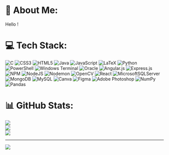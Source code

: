 # 💫 About Me:
Hello !


# 💻 Tech Stack:
![C](https://img.shields.io/badge/c-%2300599C.svg?style=for-the-badge&logo=c&logoColor=white) ![CSS3](https://img.shields.io/badge/css3-%231572B6.svg?style=for-the-badge&logo=css3&logoColor=white) ![HTML5](https://img.shields.io/badge/html5-%23E34F26.svg?style=for-the-badge&logo=html5&logoColor=white) ![Java](https://img.shields.io/badge/java-%23ED8B00.svg?style=for-the-badge&logo=openjdk&logoColor=white) ![JavaScript](https://img.shields.io/badge/javascript-%23323330.svg?style=for-the-badge&logo=javascript&logoColor=%23F7DF1E) ![LaTeX](https://img.shields.io/badge/latex-%23008080.svg?style=for-the-badge&logo=latex&logoColor=white) ![Python](https://img.shields.io/badge/python-3670A0?style=for-the-badge&logo=python&logoColor=ffdd54) ![PowerShell](https://img.shields.io/badge/PowerShell-%235391FE.svg?style=for-the-badge&logo=powershell&logoColor=white) ![Windows Terminal](https://img.shields.io/badge/Windows%20Terminal-%234D4D4D.svg?style=for-the-badge&logo=windows-terminal&logoColor=white) ![Oracle](https://img.shields.io/badge/Oracle-F80000?style=for-the-badge&logo=oracle&logoColor=white) ![Angular.js](https://img.shields.io/badge/angular.js-%23E23237.svg?style=for-the-badge&logo=angularjs&logoColor=white) ![Express.js](https://img.shields.io/badge/express.js-%23404d59.svg?style=for-the-badge&logo=express&logoColor=%2361DAFB) ![NPM](https://img.shields.io/badge/NPM-%23CB3837.svg?style=for-the-badge&logo=npm&logoColor=white) ![NodeJS](https://img.shields.io/badge/node.js-6DA55F?style=for-the-badge&logo=node.js&logoColor=white) ![Nodemon](https://img.shields.io/badge/NODEMON-%23323330.svg?style=for-the-badge&logo=nodemon&logoColor=%BBDEAD) ![OpenCV](https://img.shields.io/badge/opencv-%23white.svg?style=for-the-badge&logo=opencv&logoColor=white) ![React](https://img.shields.io/badge/react-%2320232a.svg?style=for-the-badge&logo=react&logoColor=%2361DAFB) ![MicrosoftSQLServer](https://img.shields.io/badge/Microsoft%20SQL%20Server-CC2927?style=for-the-badge&logo=microsoft%20sql%20server&logoColor=white) ![MongoDB](https://img.shields.io/badge/MongoDB-%234ea94b.svg?style=for-the-badge&logo=mongodb&logoColor=white) ![MySQL](https://img.shields.io/badge/mysql-%2300000f.svg?style=for-the-badge&logo=mysql&logoColor=white) ![Canva](https://img.shields.io/badge/Canva-%2300C4CC.svg?style=for-the-badge&logo=Canva&logoColor=white) ![Figma](https://img.shields.io/badge/figma-%23F24E1E.svg?style=for-the-badge&logo=figma&logoColor=white) ![Adobe Photoshop](https://img.shields.io/badge/adobe%20photoshop-%2331A8FF.svg?style=for-the-badge&logo=adobe%20photoshop&logoColor=white) ![NumPy](https://img.shields.io/badge/numpy-%23013243.svg?style=for-the-badge&logo=numpy&logoColor=white) ![Pandas](https://img.shields.io/badge/pandas-%23150458.svg?style=for-the-badge&logo=pandas&logoColor=white)
# 📊 GitHub Stats:
![](https://github-readme-stats.vercel.app/api?username=jeevanandhan01&theme=dark&hide_border=false&include_all_commits=false&count_private=false)<br/>
![](https://github-readme-streak-stats.herokuapp.com/?user=jeevanandhan01&theme=dark&hide_border=false)<br/>
![](https://github-readme-stats.vercel.app/api/top-langs/?username=jeevanandhan01&theme=dark&hide_border=false&include_all_commits=false&count_private=false&layout=compact)

---
[![](https://visitcount.itsvg.in/api?id=jeevanandhan01&icon=0&color=0)](https://visitcount.itsvg.in)

<!-- Proudly created with GPRM ( https://gprm.itsvg.in ) -->
